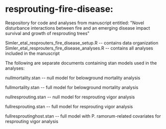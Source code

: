 # resprouting-fire-disease: 
Respository for code and analyses from manuscript entitled: "Novel disturbance interactions between fire and an emerging disease impact survival and growth of resprouting trees"

Simler_etal_resprouters_fire_disease_setup.R -- contains data organization
Simler_etal_resprouters_fire_disease_analyses.R -- contains all analyses included in the manuscript

The following are separate documents containing stan models used in the analyses:

nullmortality.stan -- null model for belowground mortality analysis

fullmortality.stan -- full model for belowground mortality analysis

nullresprouting.stan -- null model for resprouting vigor analysis

fullresprouting.stan -- full model for resprouting vigor analysis

fullresproutinghost.stan -- full model with P. ramorum-related covariates for resprouting vigor analysis




